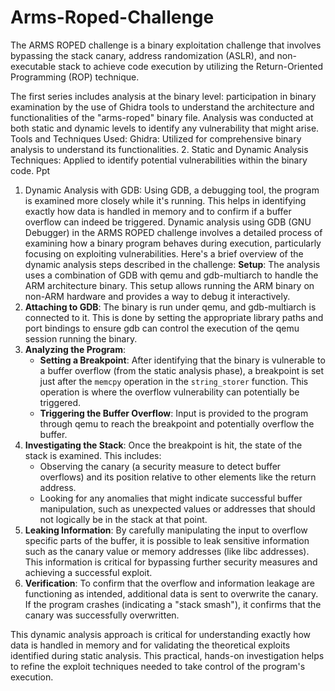 # Arms-Roped-Challenge
The ARMS ROPED challenge is a binary exploitation challenge that involves bypassing the stack canary, address randomization (ASLR), and non-executable stack to achieve code execution by utilizing the Return-Oriented Programming (ROP) technique.

The first series includes analysis at the binary level: participation in binary examination by the
use of Ghidra tools to understand the architecture and functionalities of the
"arms-roped" binary file. Analysis was conducted at both static and dynamic levels to identify
any vulnerability that might arise.
Tools and Techniques Used:
Ghidra: Utilized for comprehensive binary analysis to understand
its functionalities.
2. Static and Dynamic Analysis Techniques: Applied to identify potential
vulnerabilities within the binary code.
Ppt
1. Dynamic Analysis with GDB: Using GDB, a debugging tool, the program is examined more closely while it's running. This helps in identifying exactly how data is handled in memory and to confirm if a buffer overflow can indeed be triggered.
Dynamic analysis using GDB (GNU Debugger) in the ARMS ROPED challenge involves a detailed process of examining how a binary program behaves during execution, particularly focusing on exploiting vulnerabilities. Here's a brief overview of the dynamic analysis steps described in the challenge:
**Setup**: The analysis uses a combination of GDB with qemu and gdb-multiarch to handle the ARM architecture binary. This setup allows running the ARM binary on non-ARM hardware and provides a way to debug it interactively.
2. **Attaching to GDB**: The binary is run under qemu, and gdb-multiarch is connected to it. This is done by setting the appropriate library paths and port bindings to ensure gdb can control the execution of the qemu session running the binary.
3. **Analyzing the Program**: 
   - **Setting a Breakpoint**: After identifying that the binary is vulnerable to a buffer overflow (from the static analysis phase), a breakpoint is set just after the `memcpy` operation in the `string_storer` function. This operation is where the overflow vulnerability can potentially be triggered.
   - **Triggering the Buffer Overflow**: Input is provided to the program through qemu to reach the breakpoint and potentially overflow the buffer.
4. **Investigating the Stack**: Once the breakpoint is hit, the state of the stack is examined. This includes:
   - Observing the canary (a security measure to detect buffer overflows) and its position relative to other elements like the return address.
   - Looking for any anomalies that might indicate successful buffer manipulation, such as unexpected values or addresses that should not logically be in the stack at that point.
5. **Leaking Information**: By carefully manipulating the input to overflow specific parts of the buffer, it is possible to leak sensitive information such as the canary value or memory addresses (like libc addresses). This information is critical for bypassing further security measures and achieving a successful exploit.
6. **Verification**: To confirm that the overflow and information leakage are functioning as intended, additional data is sent to overwrite the canary. If the program crashes (indicating a "stack smash"), it confirms that the canary was successfully overwritten.

This dynamic analysis approach is critical for understanding exactly how data is handled in memory and for validating the theoretical exploits identified during static analysis. This practical, hands-on investigation helps to refine the exploit techniques needed to take control of the program's execution.
